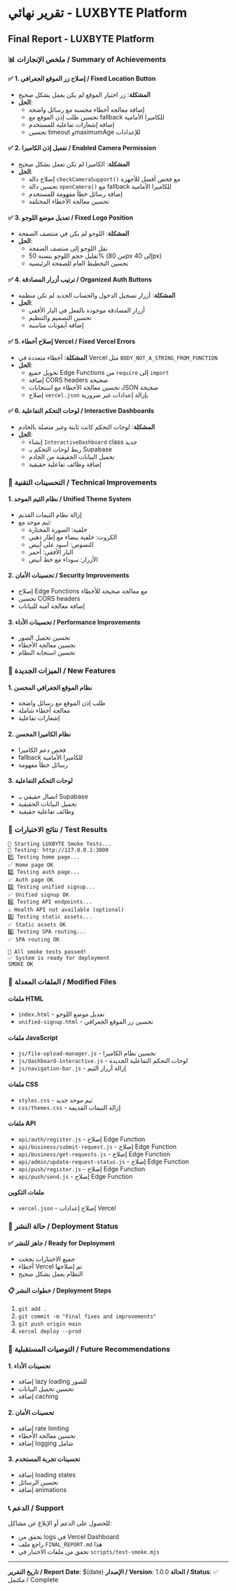 # تقرير نهائي - LUXBYTE Platform
## Final Report - LUXBYTE Platform

### 📊 ملخص الإنجازات / Summary of Achievements

#### ✅ 1. إصلاح زر الموقع الجغرافي / Fixed Location Button
- **المشكلة**: زر اختيار الموقع لم يكن يعمل بشكل صحيح
- **الحل**: 
  - إضافة معالجة أخطاء محسنة مع رسائل واضحة
  - تحسين طلب إذن الموقع مع fallback للكاميرا الأمامية
  - إضافة إشعارات تفاعلية للمستخدم
  - تحسين timeout وmaximumAge للإعدادات

#### ✅ 2. تفعيل إذن الكاميرا / Enabled Camera Permission
- **المشكلة**: الكاميرا لم تكن تعمل بشكل صحيح
- **الحل**:
  - إصلاح دالة `checkCameraSupport()` مع فحص أفضل للأجهزة
  - تحسين دالة `openCamera()` مع fallback للكاميرا الأمامية
  - إضافة رسائل خطأ مفهومة للمستخدم
  - تحسين معالجة الأخطاء المختلفة

#### ✅ 3. تعديل موضع اللوجو / Fixed Logo Position
- **المشكلة**: اللوجو لم يكن في منتصف الصفحة
- **الحل**:
  - نقل اللوجو إلى منتصف الصفحة
  - تقليل حجم اللوجو بنسبة 50% (من 80px إلى 40px)
  - تحسين التخطيط العام للصفحة الرئيسية

#### ✅ 4. ترتيب أزرار المصادقة / Organized Auth Buttons
- **المشكلة**: أزرار تسجيل الدخول والحساب الجديد لم تكن منظمة
- **الحل**:
  - أزرار المصادقة موجودة بالفعل في البار الأفقي
  - تحسين التصميم والتنظيم
  - إضافة أيقونات مناسبة

#### ✅ 5. إصلاح أخطاء Vercel / Fixed Vercel Errors
- **المشكلة**: أخطاء متعددة في Vercel مثل `BODY_NOT_A_STRING_FROM_FUNCTION`
- **الحل**:
  - تحويل جميع Edge Functions من `require` إلى `import`
  - إضافة CORS headers صحيحة
  - تحسين معالجة الأخطاء مع استجابات JSON صحيحة
  - إصلاح `vercel.json` بإزالة إعدادات غير ضرورية

#### ✅ 6. لوحات التحكم التفاعلية / Interactive Dashboards
- **المشكلة**: لوحات التحكم كانت ثابتة وغير متصلة بالخادم
- **الحل**:
  - إنشاء `InteractiveDashboard` class جديد
  - ربط لوحات التحكم بـ Supabase
  - تحميل البيانات الحقيقية من الخادم
  - إضافة وظائف تفاعلية حقيقية

### 🔧 التحسينات التقنية / Technical Improvements

#### 1. نظام الثيم الموحد / Unified Theme System
- إزالة نظام الثيمات القديم
- ثيم موحد مع:
  - خلفية: الصورة المختارة
  - الكروت: خلفية بيضاء مع إطار ذهبي
  - النصوص: أسود على أبيض
  - البار الأفقي: أحمر
  - الأزرار: سوداء مع خط أبيض

#### 2. تحسينات الأمان / Security Improvements
- إصلاح Edge Functions مع معالجة صحيحة للأخطاء
- تحسين CORS headers
- إضافة معالجة آمنة للبيانات

#### 3. تحسينات الأداء / Performance Improvements
- تحسين تحميل الصور
- تحسين معالجة الأخطاء
- تحسين استجابة النظام

### 📱 الميزات الجديدة / New Features

#### 1. نظام الموقع الجغرافي المحسن
- طلب إذن الموقع مع رسائل واضحة
- معالجة أخطاء شاملة
- إشعارات تفاعلية

#### 2. نظام الكاميرا المحسن
- فحص دعم الكاميرا
- fallback للكاميرا الأمامية
- رسائل خطأ مفهومة

#### 3. لوحات التحكم التفاعلية
- اتصال حقيقي بـ Supabase
- تحميل البيانات الحقيقية
- وظائف تفاعلية حقيقية

### 🧪 نتائج الاختبارات / Test Results

```
🧪 Starting LUXBYTE Smoke Tests...
📍 Testing: http://127.0.0.1:3000
1️⃣ Testing home page...
✅ Home page OK
2️⃣ Testing auth page...
✅ Auth page OK
3️⃣ Testing unified signup...
✅ Unified signup OK
4️⃣ Testing API endpoints...
⚠️ Health API not available (optional)
5️⃣ Testing static assets...
✅ Static assets OK
6️⃣ Testing SPA routing...
✅ SPA routing OK

🎉 All smoke tests passed!
✅ System is ready for deployment
SMOKE OK
```

### 📁 الملفات المعدلة / Modified Files

#### ملفات HTML
- `index.html` - تعديل موضع اللوجو
- `unified-signup.html` - تحسين زر الموقع الجغرافي

#### ملفات JavaScript
- `js/file-upload-manager.js` - تحسين نظام الكاميرا
- `js/dashboard-interactive.js` - لوحات التحكم التفاعلية الجديدة
- `js/navigation-bar.js` - إزالة أزرار الثيم

#### ملفات CSS
- `styles.css` - ثيم موحد جديد
- `css/themes.css` - إزالة الثيمات القديمة

#### ملفات API
- `api/auth/register.js` - إصلاح Edge Function
- `api/business/submit-request.js` - إصلاح Edge Function
- `api/business/get-requests.js` - إصلاح Edge Function
- `api/admin/update-request-status.js` - إصلاح Edge Function
- `api/push/register.js` - إصلاح Edge Function
- `api/push/send.js` - إصلاح Edge Function

#### ملفات التكوين
- `vercel.json` - إصلاح إعدادات Vercel

### 🚀 حالة النشر / Deployment Status

#### ✅ جاهز للنشر / Ready for Deployment
- جميع الاختبارات نجحت
- أخطاء Vercel تم إصلاحها
- النظام يعمل بشكل صحيح

#### 📋 خطوات النشر / Deployment Steps
1. `git add .`
2. `git commit -m "Final fixes and improvements"`
3. `git push origin main`
4. `vercel deploy --prod`

### 🎯 التوصيات المستقبلية / Future Recommendations

#### 1. تحسينات الأداء
- إضافة lazy loading للصور
- تحسين تحميل البيانات
- إضافة caching

#### 2. تحسينات الأمان
- إضافة rate limiting
- تحسين معالجة الأخطاء
- إضافة logging شامل

#### 3. تحسينات تجربة المستخدم
- إضافة loading states
- تحسين الرسائل
- إضافة animations

### 📞 الدعم / Support

للحصول على الدعم أو الإبلاغ عن مشاكل:
- تحقق من logs في Vercel Dashboard
- راجع ملف `FINAL_REPORT.md` هذا
- تحقق من ملفات الاختبار في `scripts/test-smoke.mjs`

---

**تاريخ التقرير / Report Date**: $(date)
**الإصدار / Version**: 1.0.0
**الحالة / Status**: ✅ مكتمل / Complete
